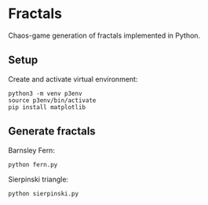 # Fractals

Chaos-game generation of fractals implemented in Python.

## Setup

Create and activate virtual environment:

```
python3 -m venv p3env
source p3env/bin/activate
pip install matplotlib
```

## Generate fractals

Barnsley Fern:

```
python fern.py
```

Sierpinski triangle:

```
python sierpinski.py
```
